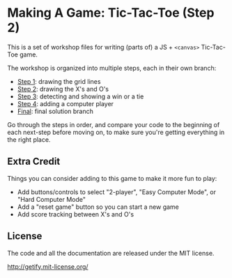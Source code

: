 # Making A Game: Tic-Tac-Toe (Step 2)

This is a set of workshop files for writing (parts of) a JS + `<canvas>` Tic-Tac-Toe game.

The workshop is organized into multiple steps, each in their own branch:

* [Step 1](../step-1/README.md): drawing the grid lines
* [Step 2](../step-2/README.md): drawing the X's and O's
* [Step 3](../step-3/README.md): detecting and showing a win or a tie
* [Step 4](../step-4/README.md): adding a computer player
* [Final](../final/README.md): final solution branch

Go through the steps in order, and compare your code to the beginning of each next-step before moving on, to make sure you're getting everything in the right place.

## Extra Credit

Things you can consider adding to this game to make it more fun to play:

* Add buttons/controls to select "2-player", "Easy Computer Mode", or "Hard Computer Mode"
* Add a "reset game" button so you can start a new game
* Add score tracking between X's and O's

## License

The code and all the documentation are released under the MIT license.

http://getify.mit-license.org/
